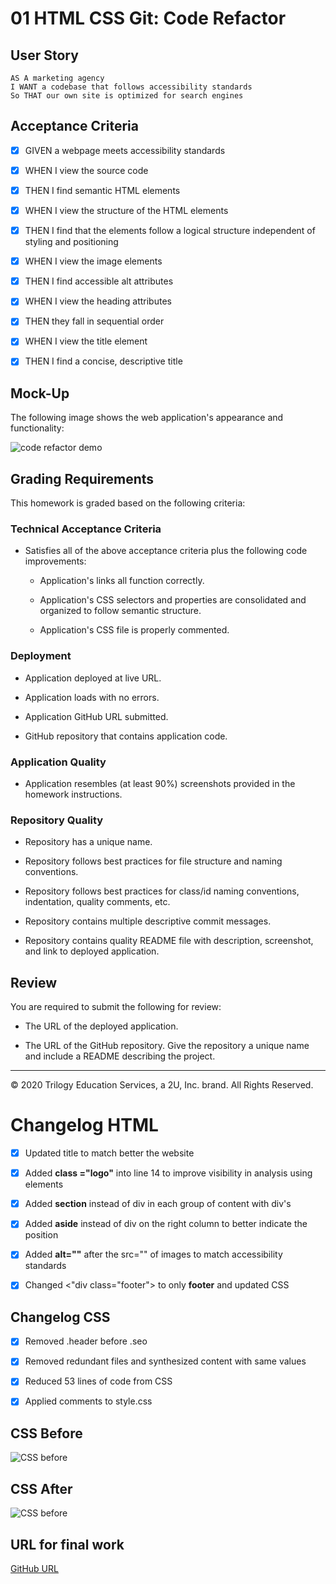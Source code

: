# 01 HTML CSS Git: Code Refactor

## User Story

```
AS A marketing agency
I WANT a codebase that follows accessibility standards
So THAT our own site is optimized for search engines
```

## Acceptance Criteria


- [x] GIVEN a webpage meets accessibility standards
- [x] WHEN I view the source code
- [x] THEN I find semantic HTML elements
- [x] WHEN I view the structure of the HTML elements
- [x] THEN I find that the elements follow a logical structure independent of styling and positioning
- [x] WHEN I view the image elements
- [x] THEN I find accessible alt attributes
- [x] WHEN I view the heading attributes
- [x] THEN they fall in sequential order
- [x] WHEN I view the title element
- [x] THEN I find a concise, descriptive title


## Mock-Up

The following image shows the web application's appearance and functionality:

![code refactor demo](./readme-assets/01-html-css-git-homework-demo.png)


## Grading Requirements

This homework is graded based on the following criteria: 

### Technical Acceptance Criteria

* Satisfies all of the above acceptance criteria plus the following code improvements:

  * Application's links all function correctly.

  * Application's CSS selectors and properties are consolidated and organized to follow semantic structure.

  * Application's CSS file is properly commented.

### Deployment

* Application deployed at live URL.

* Application loads with no errors.

* Application GitHub URL submitted.

* GitHub repository that contains application code.

### Application Quality

* Application resembles (at least 90%) screenshots provided in the homework instructions.

### Repository Quality

* Repository has a unique name.

* Repository follows best practices for file structure and naming conventions.

* Repository follows best practices for class/id naming conventions, indentation, quality comments, etc.

* Repository contains multiple descriptive commit messages.

* Repository contains quality README file with description, screenshot, and link to deployed application.

## Review

You are required to submit the following for review:

* The URL of the deployed application.

* The URL of the GitHub repository. Give the repository a unique name and include a README describing the project.

- - -
© 2020 Trilogy Education Services, a 2U, Inc. brand. All Rights Reserved.



# Changelog HTML 


- [x] Updated title to match better the website
- [x] Added **class ="logo"** into line 14 to improve visibility in analysis using elements
- [x] Added **section** instead of div in each group of content with div's
- [x] Added **aside** instead of div on the right column to better indicate the position
- [x] Added **alt=""** after the src="" of images to match accessibility standards
- [x] Changed <"div class="footer"> to only **footer** and updated CSS


## Changelog CSS

- [x] Removed .header before .seo
- [x] Removed redundant files and synthesized content with same values
- [x] Reduced 53 lines of code from CSS
- [x] Applied comments to style.css


## CSS Before

![CSS before](./readme-assets/css-before.PNG)

## CSS After

![CSS before](./readme-assets/css-after.PNG)

## URL for final work

[GitHub URL](https://wildnei.github.io/week1-homework-html-css/)